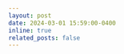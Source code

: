 ```yaml
---
layout: post
date: 2024-03-01 15:59:00-0400
inline: true
related_posts: false
---
```


<!-- Our paper has finally been [arxived](https://arxiv.org/pdf/2310.16102.pdf) :tada: :tada: -->
